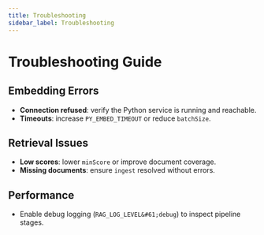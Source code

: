 ```yaml
---
title: Troubleshooting
sidebar_label: Troubleshooting
---
```


# Troubleshooting Guide

## Embedding Errors
- **Connection refused**: verify the Python service is running and reachable.
- **Timeouts**: increase `PY_EMBED_TIMEOUT` or reduce `batchSize`.

## Retrieval Issues
- **Low scores**: lower `minScore` or improve document coverage.
- **Missing documents**: ensure `ingest` resolved without errors.

## Performance
- Enable debug logging (`RAG_LOG_LEVEL&#61;debug`) to inspect pipeline stages.

